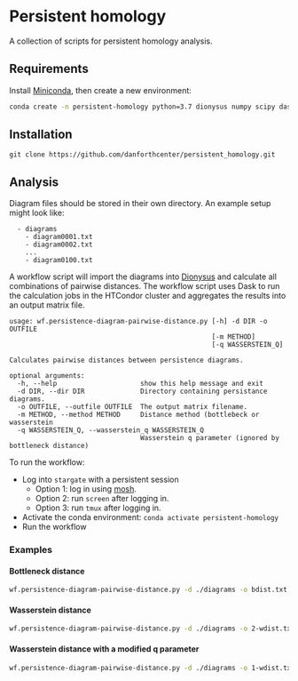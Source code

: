 # Persistent homology

A collection of scripts for persistent homology analysis.

## Requirements

Install [Miniconda](https://docs.conda.io/en/latest/miniconda.html), then create a new environment:

```bash
conda create -n persistent-homology python=3.7 dionysus numpy scipy dask-jobqueue
```

## Installation

`git clone https://github.com/danforthcenter/persistent_homology.git`

## Analysis

Diagram files should be stored in their own directory. An example setup might look like:

```
  - diagrams
    - diagram0001.txt
    - diagram0002.txt
    ...
    - diagram0100.txt
```

A workflow script will import the diagrams into [Dionysus](https://mrzv.org/software/dionysus2/) and calculate
all combinations of pairwise distances. The workflow script uses Dask to run the calculation jobs in the
HTCondor cluster and aggregates the results into an output matrix file.

```
usage: wf.persistence-diagram-pairwise-distance.py [-h] -d DIR -o OUTFILE
                                                   [-m METHOD]
                                                   [-q WASSERSTEIN_Q]

Calculates pairwise distances between persistence diagrams.

optional arguments:
  -h, --help                     show this help message and exit
  -d DIR, --dir DIR              Directory containing persistance diagrams.
  -o OUTFILE, --outfile OUTFILE  The output matrix filename.
  -m METHOD, --method METHOD     Distance method (bottlebeck or wasserstein
  -q WASSERSTEIN_Q, --wasserstein_q WASSERSTEIN_Q
                                 Wasserstein q parameter (ignored by bottleneck distance)
```

To run the workflow:

* Log into `stargate` with a persistent session
  * Option 1: log in using [mosh](https://mosh.org/).
  * Option 2: run `screen` after logging in.
  * Option 3: run `tmux` after logging in.
* Activate the conda environment: `conda activate persistent-homology`
* Run the workflow

### Examples

#### Bottleneck distance
```bash
wf.persistence-diagram-pairwise-distance.py -d ./diagrams -o bdist.txt
```

#### Wasserstein distance

```bash
wf.persistence-diagram-pairwise-distance.py -d ./diagrams -o 2-wdist.txt -m wasserstein
```

#### Wasserstein distance with a modified q parameter

```bash
wf.persistence-diagram-pairwise-distance.py -d ./diagrams -o 1-wdist.txt -m wasserstein -q 1
```
